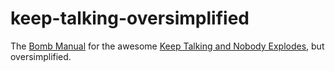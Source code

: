 # keep-talking-oversimplified

The [Bomb Manual](https://bombmanual.com) for the awesome [Keep Talking and Nobody Explodes](https://keeptalkinggame.com), but oversimplified.

